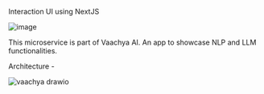 Interaction UI using NextJS

![image](https://github.com/vemarun/vaachya-ai-chat/assets/25810241/af4d8f7c-e123-45b5-bb80-7fe98161cc4a)


This microservice is part of Vaachya AI. An app to showcase NLP and LLM functionalities.

Architecture - 


![vaachya drawio](https://github.com/vemarun/vaachya-ai-chat/assets/25810241/beb788df-7e67-4091-96bf-e1e854bd21a5)
